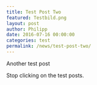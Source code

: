 ```yaml
---
title: Test Post Two
featured: Testbild.png
layout: post
author: Philipp
date: 2016-07-16 00:00:00
categories: test
permalink: /news/test-post-two/
---
```


Another test post

Stop clicking on the test posts. 

